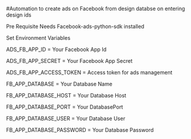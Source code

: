 #Automation to create ads on Facebook from design databse on entering design ids

Pre Requisite
Needs Facebook-ads-python-sdk installed

Set Environment Variables

ADS_FB_APP_ID = Your Facebook App Id

ADS_FB_APP_SECRET = Your Facebook App Secret

ADS_FB_APP_ACCESS_TOKEN = Access token for ads management

FB_APP_DATABASE = Your Database Name

FB_APP_DATABASE_HOST = Your Database Host

FB_APP_DATABASE_PORT = Your DatabasePort

FB_APP_DATABASE_USER = Your Database User

FB_APP_DATABASE_PASSWORD = Your Database Password